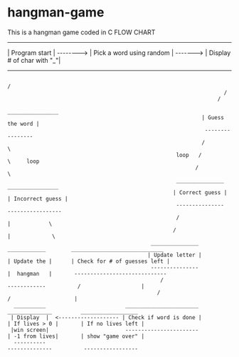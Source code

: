 # hangman-game
This is a hangman game coded in C
                                              FLOW CHART
   _______________             __________________________            ____________________________        
  | Program start | --------> | Pick a word using random | -------> | Display # of char with "_"|
  ----------------             --------------------------            ----------------------------
                                                                          /
                                                                        /
                                                                      /
                                                                  ________________
                                                                 | Guess the word |
                                                                  ----------------
                                                                 /              \
                                                         loop   /                \     loop
                                                               /                  \
                                                         _______________        ________________
                                                        | Correct guess |      | Incorrect guess |  
                                                         ---------------        -----------------
                                                         /                        |            \
                                                        /                         |             \
                                                 _______________             ____________        _____________________________
                                                | Update letter |           | Update the |      | Check for # of guesses left |
                                                 ---------------            |  hangman   |       -----------------------------
                                                    /                        ------------          /                   |
                                                   /                                              /                    |
      __________                         _______________________                            ______________         __________________
     | Display  |  <------------------- | Check if word is done |                          | If lives > 0 |       | If no lives left | 
     |win screen|                        -----------------------                           | -1 from lives|       | show "game over" |
      ----------                                                                            --------------          -----------------                                                             
